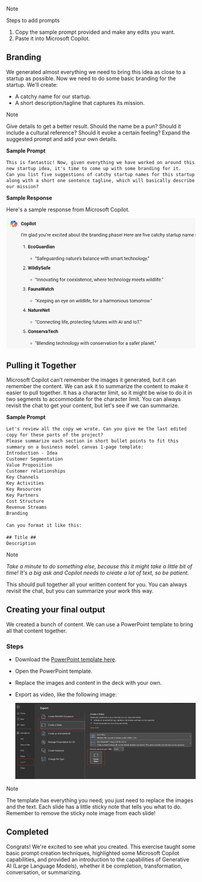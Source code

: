 
> [!NOTE]
> Steps to add prompts
>
> 1. Copy the sample prompt provided and make any edits you want.
> 1. Paste it into Microsoft Copilot.

## Branding

We generated almost everything we need to bring this idea as close to a startup as possible. Now we need to do some basic branding for the startup. We'll create:

- A catchy name for our startup.
- A short description/tagline that captures its mission.

> [!NOTE]
> Give details to get a better result. Should the name be a pun? Should it include a cultural reference? Should it evoke a certain feeling? Expand the suggested prompt and add your own details.

**Sample Prompt**

```text
This is fantastic! Now, given everything we have worked on around this new startup idea, it's time to come up with some branding for it.
Can you list five suggestions of catchy startup names for this startup along with a short one sentence tagline, which will basically describe our mission?
```

**Sample Response**

Here's a sample response from Microsoft Copilot.

![Screenshot showing sample response on branding.](../media/branding.png)

## Pulling it Together

Microsoft Copilot can’t remember the images it generated, but it can remember the content. We can ask it to summarize the content to make it easier to pull together. It has a character limit, so it might be wise to do it in two segments to accommodate for the character limit. You can always revisit the chat to get your content, but let's see if we can summarize.

**Sample Prompt**

```text
Let's review all the copy we wrote. Can you give me the last edited copy for these parts of the project?
Please summarize each section in short bullet points to fit this summary on a business model canvas 1-page template:
Introduction - Idea
Customer Segmentation
Value Proposition
Customer relationships
Key Channels
Key Activities
Key Resources
Key Partners
Cost Structure
Revenue Streams
Branding

Can you format it like this:

## Title ##
Description
```

> [!NOTE]
> *Take a minute to do something else, because this it might take a little bit of time! It's a big ask and Copilot needs to create a lot of text, so be patient.*

This should pull together all your written content for you. You can always revisit the chat, but you can summarize your work this way.

## Creating your final output

We created a bunch of content. We can use a PowerPoint template to bring all that content together.

### Steps

- Download the [PowerPoint template here](https://stdntpartners-my.sharepoint.com/:p:/g/personal/julia_muiruri_studentambassadors_com/EYz9I_oj1gFLgvvZbgQWdQ4Bm_Lx45IqsoMli2Dk6Av9bw?e=Wo16qY).
- Open the PowerPoint template.
- Replace the images and content in the deck with your own.
- Export as video, like the following image:

    ![Screenshot showing example of completed project](../media/export-video.png)

> [!NOTE]
> The template has everything you need; you just need to replace the images and the text. Each slide has a little sticky note that tells you what to do. Remember to remove the sticky note image from each slide!

## Completed

Congrats! We're excited to see what you created. This exercise taught some basic prompt creation techniques, highlighted some Microsoft Copilot capabilities, and provided an introduction to the capabilities of Generative AI (Large Language Models), whether it be completion, transformation, conversation, or summarizing.
